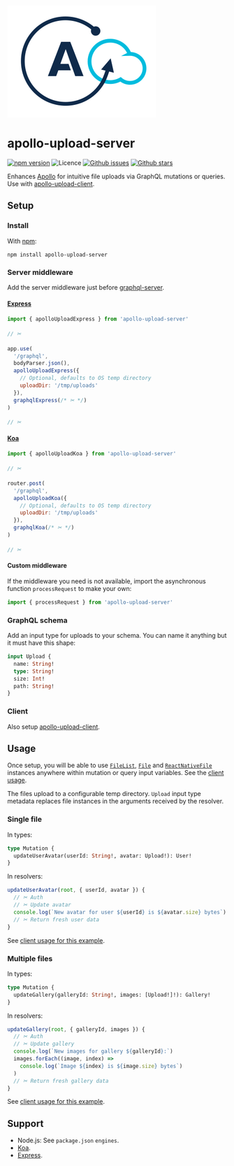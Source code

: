 ![Apollo upload logo](apollo-upload-logo.svg)

# apollo-upload-server

[![npm version](https://img.shields.io/npm/v/apollo-upload-server.svg)](https://npm.im/apollo-upload-server)
![Licence](https://img.shields.io/npm/l/apollo-upload-server.svg)
[![Github issues](https://img.shields.io/github/issues/jaydenseric/apollo-upload-server.svg)](https://github.com/jaydenseric/apollo-upload-server/issues)
[![Github stars](https://img.shields.io/github/stars/jaydenseric/apollo-upload-server.svg)](https://github.com/jaydenseric/apollo-upload-server/stargazers)

Enhances [Apollo](http://apollodata.com) for intuitive file uploads via GraphQL
mutations or queries. Use with
[apollo-upload-client](https://github.com/jaydenseric/apollo-upload-client).

## Setup

### Install

With [npm](https://www.npmjs.com):

```
npm install apollo-upload-server
```

### Server middleware

Add the server middleware just before
[graphql-server](https://github.com/apollographql/graphql-server).

#### [Express](http://expressjs.com)

```js
import { apolloUploadExpress } from 'apollo-upload-server'

// ✂

app.use(
  '/graphql',
  bodyParser.json(),
  apolloUploadExpress({
    // Optional, defaults to OS temp directory
    uploadDir: '/tmp/uploads'
  }),
  graphqlExpress(/* ✂ */)
)

// ✂
```

#### [Koa](http://koajs.com)

```js
import { apolloUploadKoa } from 'apollo-upload-server'

// ✂

router.post(
  '/graphql',
  apolloUploadKoa({
    // Optional, defaults to OS temp directory
    uploadDir: '/tmp/uploads'
  }),
  graphqlKoa(/* ✂ */)
)

// ✂
```

#### Custom middleware

If the middleware you need is not available, import the asynchronous function
`processRequest` to make your own:

```js
import { processRequest } from 'apollo-upload-server'
```

### GraphQL schema

Add an input type for uploads to your schema. You can name it anything but it
must have this shape:

```graphql
input Upload {
  name: String!
  type: String!
  size: Int!
  path: String!
}
```

### Client

Also setup
[apollo-upload-client](https://github.com/jaydenseric/apollo-upload-client).

## Usage

Once setup, you will be able to use
[`FileList`](https://developer.mozilla.org/en/docs/Web/API/FileList),
[`File`](https://developer.mozilla.org/en/docs/Web/API/File) and
[`ReactNativeFile`](https://github.com/jaydenseric/apollo-upload-client#react-native)
instances anywhere within mutation or query input variables. See the
[client usage](https://github.com/jaydenseric/apollo-upload-client#usage).

The files upload to a configurable temp directory. `Upload` input type metadata
replaces file instances in the arguments received by the resolver.

### Single file

In types:

```graphql
type Mutation {
  updateUserAvatar(userId: String!, avatar: Upload!): User!
}
```

In resolvers:

```js
updateUserAvatar(root, { userId, avatar }) {
  // ✂ Auth
  // ✂ Update avatar
  console.log(`New avatar for user ${userId} is ${avatar.size} bytes`)
  // ✂ Return fresh user data
}
```

See
[client usage for this example](https://github.com/jaydenseric/apollo-upload-client#single-file).

### Multiple files

In types:

```graphql
type Mutation {
  updateGallery(galleryId: String!, images: [Upload!]!): Gallery!
}
```

In resolvers:

```js
updateGallery(root, { galleryId, images }) {
  // ✂ Auth
  // ✂ Update gallery
  console.log(`New images for gallery ${galleryId}:`)
  images.forEach((image, index) =>
    console.log(`Image ${index} is ${image.size} bytes`)
  )
  // ✂ Return fresh gallery data
}
```

See
[client usage for this example](https://github.com/jaydenseric/apollo-upload-client#multiple-files).

## Support

* Node.js: See `package.json` `engines`.
* [Koa](http://koajs.com).
* [Express](http://expressjs.com).
